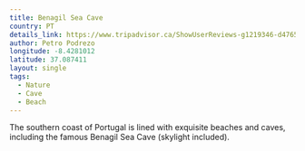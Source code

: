 ```yaml
---
title: Benagil Sea Cave
country: PT
details_link: https://www.tripadvisor.ca/ShowUserReviews-g1219346-d4765205-r229417343-Praia_de_Benagil-Lagoa_Faro_District_Algarve.html
author: Petro Podrezo
longitude: -8.4281012
latitude: 37.087411
layout: single
tags:
  - Nature
  - Cave
  - Beach
---
```

The southern coast of Portugal is lined with exquisite beaches and caves, including the famous Benagil Sea Cave (skylight included).
